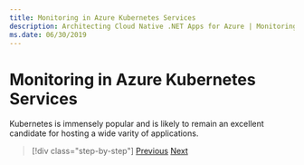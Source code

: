 ```yaml
---
title: Monitoring in Azure Kubernetes Services
description: Architecting Cloud Native .NET Apps for Azure | Monitoring in Azure Kubernetes Services
ms.date: 06/30/2019
---
```

# Monitoring in Azure Kubernetes Services

Kubernetes is immensely popular and is likely to remain an excellent candidate for hosting a wide varity of applications. 

>[!div class="step-by-step"]
>[Previous](azure-monitor.md)
>[Next](identity.md)
